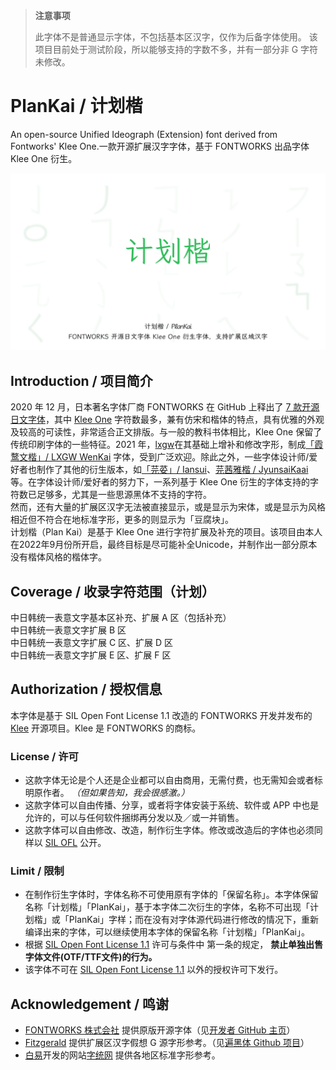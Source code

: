 > **注意事项**
> 
> 此字体不是普通显示字体，不包括基本区汉字，仅作为后备字体使用。
> 该项目目前处于测试阶段，所以能够支持的字数不多，并有一部分非 G 字符未修改。
> 
# PlanKai / 计划楷

An open-source Unified Ideograph (Extension) font derived from Fontworks' Klee One.一款开源扩展汉字字体，基于 FONTWORKS 出品字体 Klee One 衍生。

![](https://raw.githubusercontent.com/Des-Magmeta/PlanKai/main/documentation/PlanKai-1.jpg)  
## Introduction / 项目简介

2020 年 12 月，日本著名字体厂商 FONTWORKS 在 GitHub 上释出了 [7 款开源日文字体](https://github.com/fontworks-fonts)，其中 [Klee One](https://github.com/fontworks-fonts/Klee) 字符数最多，兼有仿宋和楷体的特点，具有优雅的外观及较高的可读性，非常适合正文排版。与一般的教科书体相比，Klee One 保留了传统印刷字体的一些特征。2021 年，[lxgw](https://github.com/lxgw)在其基础上增补和修改字形，制成[「霞鹜文楷」/ LXGW WenKai](https://github.com/lxgw/LxgwWenKai) 字体，受到广泛欢迎。除此之外，一些字体设计师/爱好者也制作了其他的衍生版本，如[「芫荽」/ Iansui](https://github.com/ButTaiwan/iansui)、[芫茜雅楷 / JyunsaiKaai](https://github.com/ItMarki/jyunsaikaai) 等。在字体设计师/爱好者的努力下，一系列基于 Klee One 衍生的字体支持的字符数已足够多，尤其是一些思源黑体不支持的字符。  
然而，还有大量的扩展区汉字无法被直接显示，或是显示为宋体，或是显示为风格相近但不符合在地标准字形，更多的则显示为「豆腐块」。  
计划楷（Plan Kai）是基于 Klee One 进行字符扩展及补充的项目。该项目由本人在2022年9月份所开启，最终目标是尽可能补全Unicode，并制作出一部分原本没有楷体风格的楷体字。

## Coverage / 收录字符范围（计划）

中日韩统一表意文字基本区补充、扩展 A 区（包括补充）  
中日韩统一表意文字扩展 B 区  
中日韩统一表意文字扩展 C 区、扩展 D 区  
中日韩统一表意文字扩展 E 区、扩展 F 区  

## Authorization / 授权信息

本字体是基于 SIL Open Font License 1.1 改造的 FONTWORKS 开发并发布的 [Klee](https://github.com/fontworks-fonts/Klee) 开源项目。Klee 是 FONTWORKS 的商标。

### License / 许可

- 这款字体无论是个人还是企业都可以自由商用，无需付费，也无需知会或者标明原作者。 *（但如果告知，我会很感激。）*
- 这款字体可以自由传播、分享，或者将字体安装于系统、软件或 APP 中也是允许的，可以与任何软件捆绑再分发以及／或一并销售。
- 这款字体可以自由修改、改造，制作衍生字体。修改或改造后的字体也必须同样以 [SIL OFL](https://scripts.sil.org/OFL) 公开。

### Limit / 限制

- 在制作衍生字体时，字体名称不可使用原有字体的「保留名称」。本字体保留名称「计划楷」「PlanKai」，基于本字体二次衍生的字体，名称不可出现「计划楷」或「PlanKai」字样；而在没有对字体源代码进行修改的情况下，重新编译出来的字体，可以继续使用本字体的保留名称「计划楷」「PlanKai」。
- 根据 [SIL Open Font License 1.1](https://scripts.sil.org/OFL) 许可与条件中 第一条的规定， **禁止单独出售字体文件(OTF/TTF文件)的行为。**
- 该字体不可在 [SIL Open Font License 1.1](https://scripts.sil.org/OFL) 以外的授权许可下发行。

## Acknowledgement / 鸣谢

- [FONTWORKS 株式会社](http://fontworks.co.jp) 提供原版开源字体（见[开发者 GitHub 主页](https://github.com/fontworks-fonts/)）
- [Fitzgerald](https://github.com/Fitzgerald-Porthmouth-Koenigsegg/Plangothic-Project) 提供扩展区汉字假想 G 源字形参考。（见[遍黑体 Github 项目](https://github.com/Fitzgerald-Porthmouth-Koenigsegg/Plangothic-Project)）
- [白易](https://github.com/yi-bai)开发的网站[字统网](https://zi.tools) 提供各地区标准字形参考。
